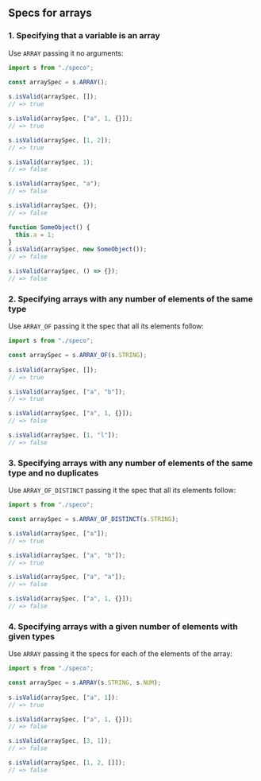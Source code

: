 ## Specs for arrays

### 1. Specifying that a variable is an array

Use `ARRAY` passing it no arguments:

```js
import s from "./speco";

const arraySpec = s.ARRAY();
 
s.isValid(arraySpec, []);
// => true

s.isValid(arraySpec, ["a", 1, {}]);
// => true

s.isValid(arraySpec, [1, 2]);
// => true

s.isValid(arraySpec, 1);
// => false

s.isValid(arraySpec, "a");
// => false

s.isValid(arraySpec, {});
// => false

function SomeObject() {
  this.a = 1;
}
s.isValid(arraySpec, new SomeObject());
// => false

s.isValid(arraySpec, () => {});
// => false
```

### 2. Specifying arrays with any number of elements of the same type

Use `ARRAY_OF` passing it the spec that all its elements follow:

```js
import s from "./speco";

const arraySpec = s.ARRAY_OF(s.STRING);
 
s.isValid(arraySpec, []);
// => true

s.isValid(arraySpec, ["a", "b"]);
// => true

s.isValid(arraySpec, ["a", 1, {}]);
// => false

s.isValid(arraySpec, [1, "l"]);
// => false
```

### 3. Specifying arrays with any number of elements of the same type and no duplicates

Use `ARRAY_OF_DISTINCT` passing it the spec that all its elements follow:

```js
import s from "./speco";

const arraySpec = s.ARRAY_OF_DISTINCT(s.STRING);

s.isValid(arraySpec, ["a"]);
// => true

s.isValid(arraySpec, ["a", "b"]);
// => true

s.isValid(arraySpec, ["a", "a"]);
// => false

s.isValid(arraySpec, ["a", 1, {}]);
// => false
```

### 4. Specifying arrays with a given number of elements with given types

Use `ARRAY` passing it the specs for each of the elements of the array:

```js
import s from "./speco";

const arraySpec = s.ARRAY(s.STRING, s.NUM);
 
s.isValid(arraySpec, ["a", 1]):
// => true

s.isValid(arraySpec, ["a", 1, {}]);
// => false

s.isValid(arraySpec, [3, 1]);
// => false

s.isValid(arraySpec, [1, 2, []]);
// => false
```